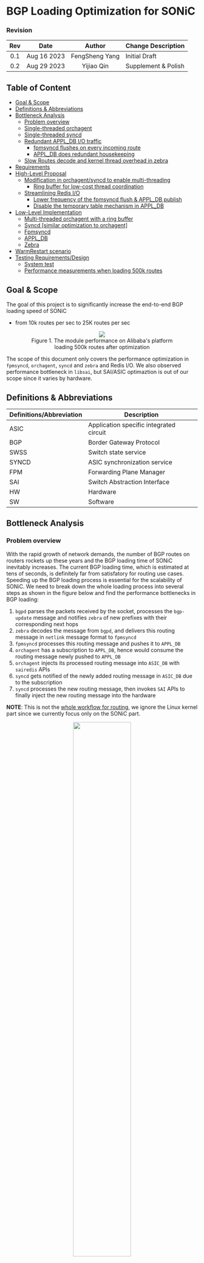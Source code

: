 <!-- omit in toc -->
# BGP Loading Optimization for SONiC

<!-- omit in toc -->
### Revision
| Rev |     Date    |       Author       | Change Description                |
|:---:|:-----------:|:------------------:|-----------------------------------|
| 0.1 | Aug 16 2023 |   FengSheng Yang   | Initial Draft                     |
| 0.2 | Aug 29 2023 |   Yijiao Qin       | Supplement & Polish               |

<!-- omit in toc -->
## Table of Content
- [Goal \& Scope](#goal--scope)
- [Definitions \& Abbreviations](#definitions--abbreviations)
- [Bottleneck Analysis](#bottleneck-analysis)
  - [Problem overview](#problem-overview)
  - [Single-threaded orchagent](#single-threaded-orchagent)
  - [Single-threaded syncd](#single-threaded-syncd)
  - [Redundant APPL\_DB I/O traffic](#redundant-appl_db-io-traffic)
    - [fpmsyncd flushes on every incoming route](#fpmsyncd-flushes-on-every-incoming-route)
    - [APPL\_DB does redundant housekeeping](#appl_db-does-redundant-housekeeping)
  - [Slow Routes decode and kernel thread overhead in zebra](#slow-routes-decode-and-kernel-thread-overhead-in-zebra)
- [Requirements](#requirements)
- [High-Level Proposal](#high-level-proposal)
  - [Modification in orchagent/syncd to enable multi-threading](#modification-in-orchagentsyncd-to-enable-multi-threading)
    - [Ring buffer for low-cost thread coordination](#ring-buffer-for-low-cost-thread-coordination)
  - [Streamlining Redis I/O](#streamlining-redis-io)
    - [Lower frequency of the fpmsyncd flush \& APPL\_DB publish](#lower-frequency-of-the-fpmsyncd-flush--appl_db-publish)
    - [Disable the temporary table mechanism in APPL\_DB](#disable-the-temporary-table-mechanism-in-appl_db)
- [Low-Level Implementation](#low-level-implementation)
  - [Multi-threaded orchagent with a ring buffer](#multi-threaded-orchagent-with-a-ring-buffer)
  - [Syncd \[similar optimization to orchagent\]](#syncd-similar-optimization-to-orchagent)
  - [Fpmsyncd](#fpmsyncd)
  - [APPL\_DB](#appl_db)
  - [Zebra](#zebra)
- [WarmRestart scenario](#warmrestart-scenario)
- [Testing Requirements/Design](#testing-requirementsdesign)
  - [System test](#system-test)
  - [Performance measurements when loading 500k routes](#performance-measurements-when-loading-500k-routes)

## Goal & Scope
The goal of this project is to significantly increase the end-to-end BGP loading speed of SONiC
  - from 10k routes per sec to 25K routes per sec
  
<figure align=center>
    <img src="images/performance.png" >
    <figcaption>Figure 1. The module performance on Alibaba's platform loading 500k routes after optimization <figcaption>
</figure>  



The scope of this document only covers the performance optimization in `fpmsyncd`, `orchagent`, `syncd` and `zebra` and Redis I/O.
We also observed performance bottleneck in `libsai`, but SAI/ASIC optimaztion is out of our scope since it varies by hardware.

## Definitions & Abbreviations

| Definitions/Abbreviation | Description                             |
| ------------------------ | --------------------------------------- |
| ASIC                     | Application specific integrated circuit |
| BGP                      | Border Gateway Protocol                 |
| SWSS                     | Switch state service                    |
| SYNCD                    | ASIC synchronization service            |
| FPM                      | Forwarding Plane Manager                |
| SAI                      | Switch Abstraction Interface            |
| HW                       | Hardware                                |
| SW                       | Software                                |


## Bottleneck Analysis

### Problem overview
With the rapid growth of network demands, the number of BGP routes on routers rockets up these years and the BGP loading time of SONiC inevitably increases. The current BGP loading time, which is estimated at tens of seconds, is definitely far from satisfatory for routing use cases. Speeding up the BGP loading process is essential for the scalability of SONiC. We need to break down the whole loading process into several steps as shown in the figure below and find the performance bottlenecks in BGP loading:


1. `bgpd` parses the packets received by the socket, processes the `bgp-update` message and notifies `zebra` of new prefixes with their corresponding next hops
2. `zebra` decodes the message from `bgpd`, and delivers this routing message in `netlink` message format to `fpmsyncd` 
3. `fpmsyncd` processes this routing message and pushes it to `APPL_DB`
4. `orchagent` has a subscription to `APPL_DB`, hence would consume the routing message newly pushed to `APPL_DB` 
5. `orchagent` injects its processed routing message into `ASIC_DB` with `sairedis` APIs 
6. `syncd` gets notified of the newly added routing message in `ASIC_DB` due to the subscription
7. `syncd` processes the new routing message, then invokes `SAI` APIs to finally inject the new routing message into the hardware

**NOTE**: This is not the [whole workflow for routing](https://github.com/SONiC-net/SONiC/wiki/Architecture#routing-state-interactions), we ignore the Linux kernel part since we currently focus only on the SONiC part.

<figure align="center">
    <img src="images/sonic-workflow.png" width="60%" height=auto>
    <figcaption>Figure 2. SONiC BGP loading workflow</figcaption>
</figure>


We have measured the end-to-end BGP loading performance on Alibaba platform. 
<!-- <style>
table{
  margin:auto;
}
</style> -->
| Module                   |  Speed(routes per second)    |
| ------------------------ | -----------------------------|
| Zebra                    |  <center>17K                 |
| Fpmsyncd                 |  <center>17K                 |
| Orchagent                |  <center>10.5K               |
| Syncd                    |  <center>10.5K               |
| Total                    |  <center>10.5K               |

The current bottleneck is 10.5K routes/s in `orchagent` and `syncd`  as shown in the table. 

### Single-threaded orchagent

Figure 3 explains how `orchagent` transfers routing data from `APPL_DB` to `ASIC_DB`.

`RouteOrch`, as a component of `orchagent`, has its `ConsumerStateTable` subscribed to `ROUTE_TABLE_CHANNEL` event. With this subscription, whenever `fpmsyncd` injects new routing data into `APPL_DB`, `orchagent` gets notified. Once notified, `orchagent` handles the following 3 tasks in serial.

1. use `pops` to fetch new routes from `APPL_DB`:
     - pop prefix from ROUTE_TABLE_SET 
     - traverse these prefixes and retrieve the temporary key data of _ROUTE_TABLE corresponding to the prefix
     - set key in ROUTE_TABLE 
     - delete temporary key in _ROUTE_TABLE
2. call `addToSync` to record the new routes to a local file `swss.rec`
3. call `doTask` to parse new routes one by one and store the processed data in the EntityBulker, and flush the data in EntityBulker to ASIC_DB as a whole


The main performance bottleneck here lies in the linearity of the 3 tasks.

<br>

<figure align=center>
    <img src="images/orchagent-workflow.png" width="60%" height=auto>
    <figcaption>Figure 3. Orchagent workflow<figcaption>
</figure>  


### Single-threaded syncd

`syncd` shares the similar problem (job linearity) with `orchagent`, the only difference is that `syncd` moves information from `ASIC_DB` to the hardware. 

<br>

<figure align=center>
    <img src="images/syncd-workflow.jpg" width="60%" height=auto>
    <figcaption>Figure 4. Syncd workflow<figcaption>
</figure>  

### Redundant APPL_DB I/O traffic

There is much Redis I/O traffic during the BGP loading process, from which we find two sources of unnecessary traffic.

#### fpmsyncd flushes on every incoming route
In the original design, `fpmsyncd` maintains a variable `pipeline`. Each time `fpmsyncd` receives a route from `zebra`, it processes the route and puts it in the `pipeline`. Every time the `pipeline` receives a route, it flushes the route to `APPL_DB`. If the size of the incoming route exceeds the size of the `pipeline` itself, the `pipeline` performs multiple flushes to make sure the received routes are written into `APPL_DB` completely. 

Each flush corresponds to a redis `SET` operation in `APPL_DB`, which triggers the `PUBLISH` event, then all subscribers get notified of the updates in `APPL_DB`, perform Redis `GET` operations to fetch the new route information from `APPL_DB`. 

That means, a single `pipeline` flush not only leads to redis `SET`, but also `PUBISH` and `GET`, hence a high flush frequency would cause a huge volumn of `REDIS` I/O traffic. However, the original `pipeline` flush frequency is decided by the routes incoming frequency and the `pipeline` size, which is unnecessarily high and hurts performance.

#### APPL_DB does redundant housekeeping
When `orchagent` consumes `APPL_DB` with `pops()`, as Figure 3 shows, `pops` function not only reads from `route_table_set` to retrieve route prefixes, but also utilizes these prefixes to delete the entries in the temporary table `_ROUTE_TABLE` and write into the stable table `ROUTE_TABLE`, while at the same time transferring messages to `addToSync` procedure. The transformation from temporary tables to the stable tables causes much traffic but is actually not worth the time. 

### Slow Routes decode and kernel thread overhead in zebra

`zebra` receives routes from `bgpd`. To understand the routing data sent by `bgpd`, it has to decode the received data with `zapi_route_decode` function, which consumes the most computing resources, as the flame graph indicates. This function causes the slow start for `zebra`, since decode only happens at the very beginning of receiving new routes from `bgpd`.


The main thread of `zebra` not only needs to send routes to `fpmsyncd`, but also needs to process the returned results of the child thread which indicate whether data are successfully delivered to `kernel`. Hence when `zebra` is busy dealing with the `kernel` side, the performance of talking to `fpmsyncd` would be affected.


<br>

<figure align=center>
    <img src="images/zebra.jpg" width="60%" height=auto>
    <figcaption>Figure 5. Zebra flame graph<figcaption>
</figure>  

## Requirements

- All modifications should maintain the time sequence of route loading
- All modules should support the warm restart operations after modified
- With the optimization of this HLD implemented, the end-to-end BGP loading performance should be improved at least by 95%
- The new optimization codes would be turn off by default. It could be turned on via configuration


## High-Level Proposal

### Modification in orchagent/syncd to enable multi-threading
Figure 6 below illustrates the high level architecture modification for `orchagent` and `syncd`, it compares the original architecture and the new pipeline architecture proposed by this HLD. The pipeline design changes the workflow of both `orchagent` and `syncd`, thus enabling them to employ multiple threads to do sub-tasks concurrently.

Take `orchagent` for example, a single task of `orchagent` contains three sub-tasks `pops`, `addToSync` and `doTask`, and originally `orchagent` performs the three sub-tasks in serial. A new `pops` sub-task can only begin after the previous `doTask` is finished. The proposed design utilizes a separate thread to run `pops`, which decouples the `pops` sub-task from `addToSync` and `doTask`. As the figure shows, in the new pipeline architecture, a new `pops` sub-task begins immediately when it's ready, not having to wait for the previous `addToSync` and `doTask` to finish.

<figure align=center>
    <img src="images/pipeline-timeline.png">
    <figcaption>Figure 6. Pipeline architecture compared with the original serial architecture<figcaption>
</figure>  

#### Ring buffer for low-cost thread coordination
Since multiple threads are employed, we take a lock-free design by using a ring buffer as an asynchronous communication channel.


### Streamlining Redis I/O

The optimization for `orchagent` and `syncd` can theoretically double the BGP loading performance, which makes Redis I/O performance become a new bottleneck.

#### Lower frequency of the fpmsyncd flush & APPL_DB publish

Instead of flushing the `pipeline` on every data arrival and propose to use a flush timer to determine the flush frequency as illustrated below.

<figure align=center>
    <img src="images/pipeline-mode.png" height=auto>
    <figcaption>Figure 7. Proposed new BGP loading workflow<figcaption>
</figure>  

#### Disable the temporary table mechanism in APPL_DB

We propose to disable the temporary/stable table behavior and keep just a single table, so that we don't need to delete the temporary and then write into a stable one, which spares much `HDEL` and `HSET` traffic.

## Low-Level Implementation

### Multi-threaded orchagent with a ring buffer

Orchagent now runs two threads in parallel instead of a single thread.

- `table->pops(entries)` executes in the master thread to maintain the time sequence
- `Consumer->drain()` runs in a slave thread
- `Consumer->addToSync(entries)` is run by slave, as master is assumed to be busier
- `RingBuffer` is used for communication between the master thread and the slave
  - the master thread pops  `entries` to the ring buffer
  - the slave thread fetches `entries` from the ring buffer
  
Since SAI doesn't work well on small piece of data, the slave thread should check data size in ring buffer before it calls `Consumer->addToSync(entries)` to fetch data from the ring buffer, hence ensuring that it gets large enough data.

Routes will still be cached in `Consumer->m_toSync` rather than ring buffer if routeorch fails to push route to ASIC_DB. 

We use a new C++ class `Consumer_pipeline`, which is derived from the original `Consumer` class in `RouteOrch`, which enables the usage of a slave thread and utilizes the ring buffer.

```c++
class Consumer_pipeline : public Consumer {
  public:
    /**
     * Table->pops() should be in execute(). 
     * Called by master thread to maintain time sequence.
     */
    void execute() override;  
    /**
     * Main function for the new thread.
     */
    void drain() override;    
    /**
     * Need modified to support warm restart
     */
    void dumpPendingTasks(std::vector<std::string> &ts) override;
    size_t refillToSync(swss::Table* table) override;
    /**
     * Dump task to ringbuffer and load task from ring buffer
     */
    void dumptask(std::deque<swss::KeyOpFieldsValuesTuple> &entries);
    void loadtask(std::deque<swss::KeyOpFieldsValuesTuple> &entries);
  private:
    /**
     * Use ring buffer to deliver/buffer data
     */
    RingBuffer<swss::KeyOpFieldsValuesTuple> task_RingBuffer;
    /**
     * New thread for drain
     */
    std::thread m_thread_drain;
}
```

### Syncd [similar optimization to orchagent]
Similar case for syncd with orchagent. In our proposal, syncd runs `processBulkEntry` in a slave thread, since this function consumes most of the computing resources and blocks others.

### Fpmsyncd

As mentioned, <b>a timer thread</b> is added to control the flush behavior of `fpmsyncd` to `APPL_DB`, mutex is required since both the timer thread and the master thread access `fpmsyncd`'s  `pipeline`.

We define a variable `FLUSH_INTERVAL` to represent the flush frequency, although we expect a lower frequency, it should make sure that data in the pipeline don't wait for too long to enter `APPL_DB`.

Since `fpmsyncd` flushes the pipeline when it's full, `REDIS_PIPELINE_SIZE` needs to be tuned. `10000` to `15000` is tested to be a good range in our use cases. 

### APPL_DB
<!-- omit in toc -->
#### sonic-swss-common/common/producerstatetable.cpp
The string variable `luaSet` contains the Lua script for Redis `SET` operation:
```c++
string luaSet =
  "local added = redis.call('SADD', KEYS[2], ARGV[2])\n"
  "for i = 0, #KEYS - 3 do\n"
  "    redis.call('HSET', KEYS[3 + i], ARGV[3 + i * 2], ARGV[4 + i * 2])\n"
  "end\n"
  " if added > 0 then \n"
  "    redis.call('PUBLISH', KEYS[1], ARGV[1])\n"
  "end\n";
```
In our design, the script changes to:
```lua
local added = redis.call('SADD', KEYS[2], ARGV[2])
for i = 0, #KEYS - 3 do
    redis.call('HSET', KEYS[3 + i], ARGV[3 + i * 2], ARGV[4 + i * 2])
end
```
Same modification should be add to `luaDel` for Redis `DEL` operation.

**NOTE:** The original lua script works fine for other modules, we only modify in the fpmsyncd case. 

By this modification, Redis operation `SET/DEL` is decoupled from `PUBLISH`.  

In this proposal, `PUBLISH` is binded with `fpmsyncd`'s flush behavior in `RedisPipeline->flush()` function, so that each time `fpmsyncd` flushes data to `APPL_DB`, the subscribers get notified.


<!-- omit in toc -->
#### sonic-swss-common/common/consumer_state_table_pops.lua
We removed the `DEL` and `HSET` operations in the original script, which optimizes `Table->pops()`:
```lua
redis.replicate_commands()
local ret = {}
local tablename = KEYS[2]
local stateprefix = ARGV[2]
local keys = redis.call('SPOP', KEYS[1], ARGV[1])
local n = table.getn(keys)
for i = 1, n do
   local key = keys[i]
   local fieldvalues = redis.call('HGETALL', stateprefix..tablename..key)
   table.insert(ret, {key, fieldvalues})
end
return ret
```
This change doubles the performance of `Table->pops()` and hence leads to routing from `fpmsyncd` to `orchagent` via APPL_DB 10% faster than before.

**NOTE:** This script change limits to `routeorch` module.

### Zebra
TBD

## WarmRestart scenario
This proposal considers the compatibility with SONiC `WarmRestart` feature. For example, when a user updates the config, a warm restart may be needed for the config update to be reflected. SONiC's main thread would call `dumpPendingTasks()` function to save the current system states and restore the states after the warm restart. Since this HLD introduces a new thread and a new structure `ring buffer` which stores some data, then we have to ensure that the data in `ring buffer` all gets processed before warm restart. During warm start, the main thread would modify the variable `m_toSync`, which the new thread also have access to. Therefore we should block the new thread during warm restart to avoid conflict.

Take orchagent for example, we need to make sure ring buffer is empty and the new thread is in idle before we call ```dumpPendingTasks()```. 

## Testing Requirements/Design
### System test
- All modules should maintain the time sequence of route loading.
- All modules should support WarmRestart.
- No routes should remain in redis pipeline longer than configured interval.
- No data should remain in ring buffer when system finishes routing loading.
- System should be able to install/remove/set routes (faster than before).

### Performance measurements when loading 500k routes

- traffic speed via  `zebra` from `bgpd` to `fpmsyncd`
- traffic speed via `fpmsyncd` from `zebra` to `APPL_DB`
- traffic speed via `orchagent` from `APPL_DB` to `ASIC_DB`
- traffic speed via `syncd` from `ASIC_DB` to the hardware

